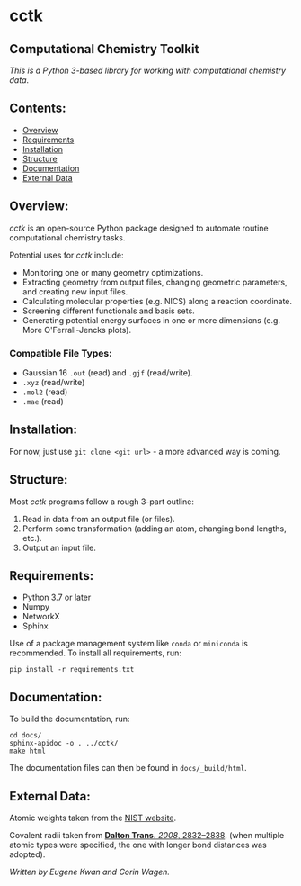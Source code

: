 # cctk
## Computational Chemistry Toolkit

*This is a Python 3-based library for working with computational chemistry data*.

## Contents: 
 - [Overview](#overview) 
 - [Requirements](#requirements)
 - [Installation](#installation)
 - [Structure](#structure)
 - [Documentation](#requirements)
 - [External Data](#external-data)

## Overview:

*cctk* is an open-source Python package designed to automate routine computational chemistry tasks. 

Potential uses for *cctk* include: 
 - Monitoring one or many geometry optimizations. 
 - Extracting geometry from output files, changing geometric parameters, and creating new input files. 
 - Calculating molecular properties (e.g. NICS) along a reaction coordinate. 
 - Screening different functionals and basis sets. 
 - Generating potential energy surfaces in one or more dimensions (e.g. More O'Ferrall-Jencks plots). 
 
### Compatible File Types:
 - Gaussian 16 `.out` (read) and `.gjf` (read/write).
 - `.xyz` (read/write)
 - `.mol2` (read)
 - `.mae` (read)

## Installation:

For now, just use `git clone <git url>` - a more advanced way is coming.

## Structure: 

Most *cctk* programs follow a rough 3-part outline: 

1. Read in data from an output file (or files). 
1. Perform some transformation (adding an atom, changing bond lengths, etc.). 
1. Output an input file. 

## Requirements:
* Python 3.7 or later
* Numpy
* NetworkX
* Sphinx

Use of a package management system like `conda` or `miniconda` is recommended. To install all requirements, run:

```
pip install -r requirements.txt
```

## Documentation:

To build the documentation, run: 

```
cd docs/
sphinx-apidoc -o . ../cctk/
make html
```

The documentation files can then be found in `docs/_build/html`.

## External Data:

Atomic weights taken from the [NIST website](https://physics.nist.gov/cgi-bin/Compositions/stand_alone.pl?ele=&all=all&ascii=ascii2&isotype=some). 

Covalent radii taken from [**Dalton Trans.** *2008*, 2832&ndash;2838](https://pubs.rsc.org/en/content/articlelanding/2008/dt/b801115j#!divAbstract). (when multiple atomic types were specified, the one with longer bond distances was adopted).

*Written by Eugene Kwan and Corin Wagen.*
